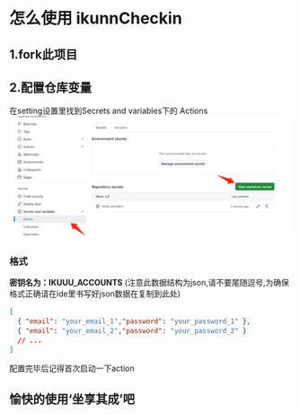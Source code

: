 # 怎么使用 ikunnCheckin

## 1.fork此项目

## 2.配置仓库变量
在setting设置里找到Secrets and variables下的 Actions
![alt text](./imgs/0967c8acc1a7ab5809d8008415a325c6.png)
### 格式
  **密钥名为：IKUUU_ACCOUNTS** (注意此数据结构为json,请不要尾随逗号,为确保格式正确请在ide里书写好json数据在复制到此处)
  ```json
  [
    { "email": "your_email_1","password": "your_password_1" },
    { "email": "your_email_2","password": "your_password_2" }
    // ...
  ]
  ```
配置完毕后记得首次启动一下action

## 愉快的使用‘坐享其成’吧
